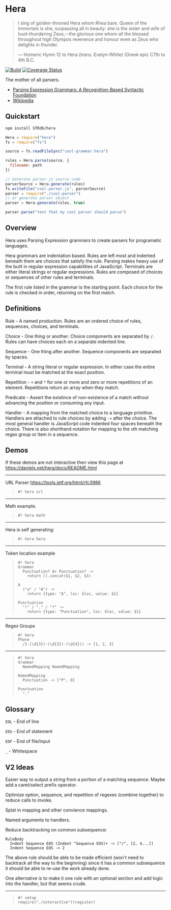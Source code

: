 Hera
===

> I sing of golden-throned Hera whom Rhea bare. Queen of the Immortals is she, surpassing all in beauty: she is the sister and wife of loud-thundering Zeus,--the glorious one whom all the blessed throughout high Olympos reverence and honour even as Zeus who delights in thunder.
>
> — Homeric Hymn 12 to Hera (trans. Evelyn-White) (Greek epic C7th to 4th B.C.

[![Build](https://github.com/DanielXMoore/hera/actions/workflows/build.yml/badge.svg)](https://github.com/DanielXMoore/hera/actions/workflows/build.yml)
[![Coverage Status](https://coveralls.io/repos/github/DanielXMoore/hera/badge.svg?branch=main)](https://coveralls.io/github/DanielXMoore/hera?branch=main)

The mother of all parsers.

- [Parsing Expression Grammars:
A Recognition-Based Syntactic Foundation](https://bford.info/pub/lang/peg.pdf)
- [Wikipedia](https://en.wikipedia.org/wiki/Parsing_expression_grammar)

Quickstart
---

```bash
npm install STRd6/hera
```

```javascript
Hera = require("hera")
fs = require("fs")

source = fs.readFileSync("cool-grammar.hera")

rules = Hera.parse(source, {
  filename: path
})

// Generate parser.js source code
parserSource = Hera.generate(rules)
fs.writeFile("cool-parser.js", parserSource)
parser = require("./cool-parser")
// or generate parser object
parser = Hera.generate(rules, true)

parser.parse("text that my cool parser should parse")

```

Overview
---

Hera uses Parsing Expression grammars to create parsers for programatic
languages.

Hera grammars are indentation based. Rules are left most and indented beneath
them are choices that satisfy the rule. Parsing makes heavy use of the built
in regular expression capabilities of JavaScript. Terminals are either literal
strings or regular expressions. Rules are composed of choices or sequences of
other rules and terminals.

The first rule listed in the grammar is the starting point. Each choice for the
rule is checked in order, returning on the first match.

Definitions
---

Rule - A named production. Rules are an ordered choice of rules, sequences,
choices, and terminals.

Choice - One thing or another. Choice components are separated by `/`. Rules
can have choices each on a separate indented line.

Sequence - One thing after another. Sequence components are separated by spaces.

Terminal - A string literal or regular expression. In either case the entire
terminal must be matched at the exact position.

Repetition - `+` and `*` for one or more and zero or more repetitions of an
element. Repetitions return an array when they match.

Predicate - Assert the existince of non-existence of a match without advancing
the position or consuming any input.

Handler - A mapping from the matched choice to a language primitive. Handlers
are attached to rule choices by adding `->` after the choice. The most general
handler is JavaScript code indented four spaces beneath the choice. There is
also shorthand notation for mapping to the `n`th matching regex group or item in
a sequence.

Demos
---

If these demos are not interactive then view this page at
https://danielx.net/hera/docs/README.html

---

URL Parser https://tools.ietf.org/html/rfc3986

>     #! hera url

---

Math example.

>     #! hera math

---

Hera is self generating:

>     #! hera hera

---

Token location example

>     #! hera
>     Grammar
>       Punctuation? A+ Punctuation? ->
>         return [].concat($1, $2, $3)
>
>     A
>       ("a" / "A") ->
>         return {type: "A", loc: $loc, value: $1}
>
>     Punctuation
>       "!" / "." / "?" ->
>         return {type: "Punctuation", loc: $loc, value: $1}
>


---

Regex Groups

>     #! hera
>     Phone
>       /1-(\d{3})-(\d{3})-(\d{4})/ -> [1, 2, 3]

---

>     #! hera
>     Grammar
>       NamedMapping NamedMapping
>
>     NamedMapping
>       Punctuation -> ["P", 0]
>
>     Punctuation
>       "."


Glossary
---

`EOL` - End of line

`EOS` - End of statement

`EOF` - End of file/input

`_` - Whitespace

V2 Ideas
---

Easier way to output a string from a portion of a matching sequence. Maybe add
a caret/select prefix operator.

Optimize option, sequence, and repetition of regexes (combine together) to
reduce calls to invoke.

Splat in mapping and other convience mappings.

Named arguments to handlers.

Reduce backtracking on common subsequence:

    RuleBody
      Indent Sequence EOS (Indent ^Sequence EOS)+ -> ["/", [2, 4...]]
      Indent Sequence EOS -> 2

The above rule should be able to be made efficient (won't need to backtrack
all the way to the beginning) since it has a common subsequence it should
be able to re-use the work already done.

One alternative is to make it one rule with an optional section and add
logic into the handler, but that seems crude.


---

>     #! setup
>     require("./interactive")(register)
